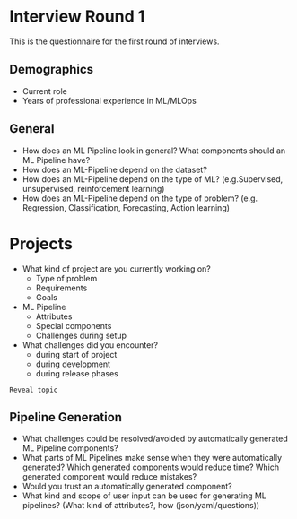 # Interview Round 1
This is the questionnaire for the first round of interviews.

## Demographics
- Current role
- Years of professional experience in ML/MLOps

## General
- How does an ML Pipeline look in general? What components should an ML Pipeline have?
- How does an ML-Pipeline depend on the dataset?
- How does an ML-Pipeline depend on the type of ML? (e.g.Supervised, unsupervised, reinforcement learning)
- How does an ML-Pipeline depend on the type of problem? (e.g. Regression, Classification, Forecasting, Action learning)

# Projects
- What kind of project are you currently working on?
  - Type of problem
  - Requirements
  - Goals
- ML Pipeline
  - Attributes
  - Special components
  - Challenges during setup
- What challenges did you encounter?
  - during start of project
  - during development
  - during release phases

```Reveal topic```

## Pipeline Generation
- What challenges could be resolved/avoided by automatically generated ML Pipeline components?
- What parts of ML Pipelines make sense when they were automatically generated? Which generated components would reduce time? Which generated component would reduce mistakes?
- Would you trust an automatically generated component?
- What kind and scope of user input can be used for generating ML pipelines? (What kind of attributes?, how (json/yaml/questions))
